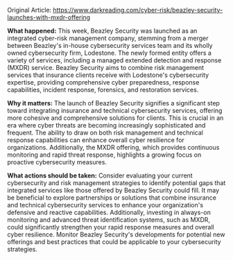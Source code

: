 Original Article: https://www.darkreading.com/cyber-risk/beazley-security-launches-with-mxdr-offering

**What happened:**
This week, Beazley Security was launched as an integrated cyber-risk management company, stemming from a merger between Beazley's in-house cybersecurity services team and its wholly owned cybersecurity firm, Lodestone. The newly formed entity offers a variety of services, including a managed extended detection and response (MXDR) service. Beazley Security aims to combine risk management services that insurance clients receive with Lodestone's cybersecurity expertise, providing comprehensive cyber preparedness, response capabilities, incident response, forensics, and restoration services.

**Why it matters:**
The launch of Beazley Security signifies a significant step toward integrating insurance and technical cybersecurity services, offering more cohesive and comprehensive solutions for clients. This is crucial in an era where cyber threats are becoming increasingly sophisticated and frequent. The ability to draw on both risk management and technical response capabilities can enhance overall cyber resilience for organizations. Additionally, the MXDR offering, which provides continuous monitoring and rapid threat response, highlights a growing focus on proactive cybersecurity measures.

**What actions should be taken:**
Consider evaluating your current cybersecurity and risk management strategies to identify potential gaps that integrated services like those offered by Beazley Security could fill. It may be beneficial to explore partnerships or solutions that combine insurance and technical cybersecurity services to enhance your organization's defensive and reactive capabilities. Additionally, investing in always-on monitoring and advanced threat identification systems, such as MXDR, could significantly strengthen your rapid response measures and overall cyber resilience. Monitor Beazley Security's developments for potential new offerings and best practices that could be applicable to your cybersecurity strategies.